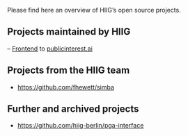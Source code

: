 Please find here an overview of HIIG’s open source projects.

## Projects maintained by HIIG

– [Frontend](https://github.com/hiig-berlin/piai-frontend) to [publicinterest.ai](https://publicinterest.ai)

## Projects from the HIIG team

- https://github.com/fhewett/simba

## Further and archived projects

- https://github.com/hiig-berlin/pga-interface
